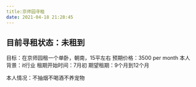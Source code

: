 ```yaml
---
title:京师园寻租
date: 2021-04-18 21:28:45
---
```

## 目前寻租状态：未租到

目标：在京师园租一个单卧，朝南，15平左右
预期价格：3500 per month
本人背景：it行业
租期开始时间：7月初
期望租期：9个月到12个月


本人情况：不抽烟不喝酒不养宠物